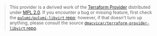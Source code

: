 > This provider is a derived work of the [Terraform Provider](https://github.com/dmacvicar/terraform-provider-libvirt)
> distributed under [MPL 2.0](https://www.mozilla.org/en-US/MPL/2.0/). If you encounter a bug or missing feature,
> first check the [`pulumi/pulumi-libvirt` repo](https://github.com/pulumi/pulumi-libvirt/issues); however, if that doesn't turn up anything,
> please consult the source [`dmacvicar/terraform-provider-libvirt` repo](https://github.com/dmacvicar/terraform-provider-libvirt/issues).
